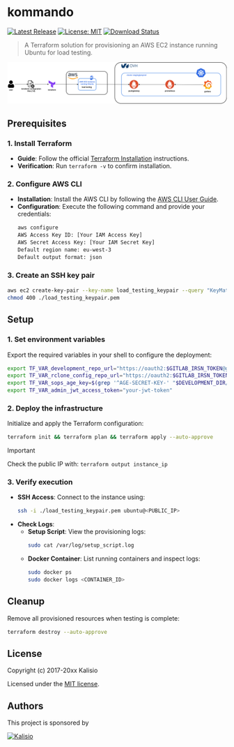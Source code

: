 # kommando

[![Latest Release](https://img.shields.io/github/v/tag/kalisio/kommando?sort=semver&label=latest)](https://github.com/kalisio/kommando/releases)
[![License: MIT](https://img.shields.io/badge/License-MIT-yellow.svg)](https://opensource.org/licenses/MIT)
[![Download Status](https://img.shields.io/npm/dm/@kalisio/kommando.svg?style=flat-square)](https://www.npmjs.com/package/@kalisio/kommando)

> A Terraform solution for provisioning an AWS EC2 instance running Ubuntu for load testing.

![Load Testing Pipeline](./load-testing-pipeline.png)

## Prerequisites

### 1. Install Terraform

- **Guide**: Follow the official [Terraform Installation](https://developer.hashicorp.com/terraform/install) instructions.
- **Verification**: Run `terraform -v` to confirm installation.

### 2. Configure AWS CLI

- **Installation**: Install the AWS CLI by following the [AWS CLI User Guide](https://docs.aws.amazon.com/cli/latest/userguide/getting-started-install.html).
- **Configuration**: Execute the following command and provide your credentials:
  ```bash
  aws configure
  AWS Access Key ID: [Your IAM Access Key]
  AWS Secret Access Key: [Your IAM Secret Key]
  Default region name: eu-west-3
  Default output format: json
  ```

### 3. Create an SSH key pair

```bash
aws ec2 create-key-pair --key-name load_testing_keypair --query "KeyMaterial" --output text > "$(pwd)/load_testing_keypair.pem"
chmod 400 ./load_testing_keypair.pem
```

## Setup

### 1. Set environment variables

Export the required variables in your shell to configure the deployment:

```bash
export TF_VAR_development_repo_url="https://oauth2:$GITLAB_IRSN_TOKEN@gitlab.extra.irsn.fr/webteleray/development.git"
export TF_VAR_rclone_config_repo_url="https://oauth2:$GITLAB_IRSN_TOKEN@gitlab.extra.irsn.fr/webteleray/deployment/teleray-staging.git"
export TF_VAR_sops_age_key=$(grep '^AGE-SECRET-KEY-' "$DEVELOPMENT_DIR/age/keys.txt")
export TF_VAR_admin_jwt_access_token="your-jwt-token"
```

### 2. Deploy the infrastructure

Initialize and apply the Terraform configuration:

```bash
terraform init && terraform plan && terraform apply --auto-approve
```

> [!IMPORTANT]
> Check the public IP with: `terraform output instance_ip`

### 3. Verify execution

- **SSH Access**: Connect to the instance using:
  ```bash
  ssh -i ./load_testing_keypair.pem ubuntu@<PUBLIC_IP>
  ```
- **Check Logs**:
  - **Setup Script**: View the provisioning logs:
    ```bash
    sudo cat /var/log/setup_script.log
    ```
  - **Docker Container**: List running containers and inspect logs:
    ```bash
    sudo docker ps
    sudo docker logs <CONTAINER_ID>
    ```
  
## Cleanup

Remove all provisioned resources when testing is complete:
   
```bash
terraform destroy --auto-approve
```

## License

Copyright (c) 2017-20xx Kalisio

Licensed under the [MIT license](LICENSE).

## Authors

This project is sponsored by 

[![Kalisio](https://s3.eu-central-1.amazonaws.com/kalisioscope/kalisio/kalisio-logo-black-256x84.png)](https://kalisio.com)